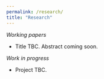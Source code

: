 ```yaml
---
permalink: /research/
title: "Research"
---
```


_Working papers_

- Title TBC. Abstract coming soon.

_Work in progress_

- Project TBC.

